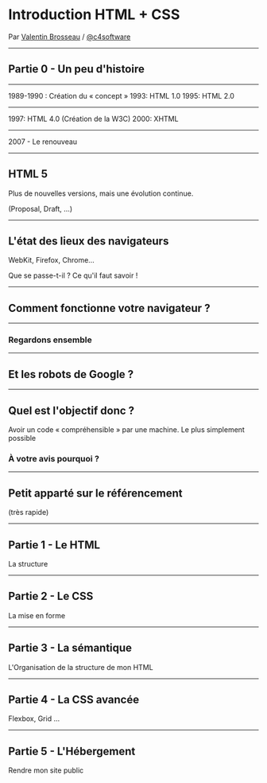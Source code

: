 # Introduction HTML + CSS

Par [Valentin Brosseau](https://github.com/c4software) / [@c4software](http://twitter.com/c4software)

---

## Partie 0 - Un peu d'histoire

---

1989-1990 : Création du « concept »
1993: HTML 1.0
1995: HTML 2.0

---

1997: HTML 4.0 (Création de la W3C)
2000: XHTML

---

2007 - Le renouveau

---

## HTML 5

Plus de nouvelles versions, mais une évolution continue.

(Proposal, Draft, …)

---

## L'état des lieux des navigateurs

WebKit, Firefox, Chrome…

Que se passe-t-il ? Ce qu'il faut savoir !

---

## Comment fonctionne votre navigateur ?

---

### Regardons ensemble

---

## Et les robots de Google ?

---

## Quel est l'objectif donc ?

Avoir un code « compréhensible » par une machine. Le plus simplement possible

### À votre avis pourquoi ?

---

## Petit apparté sur le référencement

(très rapide)

---

## Partie 1 - Le HTML

La structure

---

## Partie 2 - Le CSS

La mise en forme

---

## Partie 3 - La sémantique

L'Organisation de la structure de mon HTML

---

## Partie 4 - La CSS avancée

Flexbox, Grid …

---

## Partie 5 - L'Hébergement

Rendre mon site public
